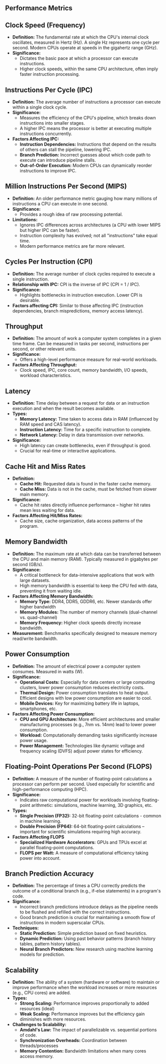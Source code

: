 ## Performance Metrics


## Clock Speed (Frequency)

- **Definition:** The fundamental rate at which the CPU's internal clock oscillates, measured in Hertz (Hz). A single Hz represents one cycle per second. Modern CPUs operate at speeds in the gigahertz range (GHz).
- **Significance:**
    - Dictates the basic pace at which a processor can execute instructions.
    - Higher clock speeds, within the same CPU architecture, often imply faster instruction processing.

## Instructions Per Cycle (IPC)

- **Definition:** The average number of instructions a processor can execute within a single clock cycle.
- **Significance:**
    - Measures the efficiency of the CPU's pipeline, which breaks down instructions into smaller stages.
    - A higher IPC means the processor is better at executing multiple instructions concurrently.
- **Factors Affecting IPC:**
    - **Instruction Dependencies:** Instructions that depend on the results of others can stall the pipeline, lowering IPC.
    - **Branch Prediction:** Incorrect guesses about which code path to execute can introduce pipeline stalls.
    - **Out-of-Order Execution:** Modern CPUs can dynamically reorder instructions to improve IPC.

## Million Instructions Per Second (MIPS)

- **Definition:** An older performance metric gauging how many millions of instructions a CPU can execute in one second.
- **Significance:**
    - Provides a rough idea of raw processing potential.
- **Limitations:**
    - Ignores IPC differences across architectures (a CPU with lower MIPS but higher IPC can be faster).
    - Instruction complexity has evolved; not all "instructions" take equal time.
    - Modern performance metrics are far more relevant.

## Cycles Per Instruction (CPI)

- **Definition:** The average number of clock cycles required to execute a single instruction.
- **Relationship with IPC:** CPI is the inverse of IPC (CPI = 1 / IPC).
- **Significance:**
    - Highlights bottlenecks in instruction execution. Lower CPI is desirable.
- **Factors affecting CPI:** Similar to those affecting IPC (instruction dependencies, branch mispredictions, memory access latency).


## Throughput

- **Definition:** The amount of work a computer system completes in a given time frame. Can be measured in tasks per second, instructions per second, or other relevant units.
- **Significance:**
    - Offers a high-level performance measure for real-world workloads.
- **Factors Affecting Throughput:**
    - Clock speed, IPC, core count, memory bandwidth, I/O speeds, workload characteristics.

## Latency

- **Definition:** Time delay between a request for data or an instruction execution and when the result becomes available.
- **Types:**
    - **Memory Latency:** Time taken to access data in RAM (influenced by RAM speed and CAS latency).
    - **Instruction Latency:** Time for a specific instruction to complete.
    - **Network Latency:** Delay in data transmission over networks.
- **Significance:**
    - High latency can create bottlenecks, even if throughput is good.
    - Crucial for real-time or interactive applications.

## Cache Hit and Miss Rates

- **Definition:**
    - **Cache Hit:** Requested data is found in the faster cache memory.
    - **Cache Miss:** Data is not in the cache, must be fetched from slower main memory.
- **Significance:**
    - Cache hit rates directly influence performance – higher hit rates mean less waiting for data.
- **Factors Affecting Hit/Miss Rates:**
    - Cache size, cache organization, data access patterns of the program.

## Memory Bandwidth

- **Definition:** The maximum rate at which data can be transferred between the CPU and main memory (RAM). Typically measured in gigabytes per second (GB/s).
- **Significance:**
    - A critical bottleneck for data-intensive applications that work with large datasets.
    - High memory bandwidth is essential to keep the CPU fed with data, preventing it from waiting idle.
- **Factors Affecting Memory Bandwidth:**
    - **Memory Type:** DDR4, DDR5, GDDR6, etc. Newer standards offer higher bandwidth
    - **Memory Modules:** The number of memory channels (dual-channel vs. quad-channel)
    - **Memory Frequency:** Higher clock speeds directly increase bandwidth.
- **Measurement:** Benchmarks specifically designed to measure memory read/write bandwidth.

## Power Consumption

- **Definition:** The amount of electrical power a computer system consumes. Measured in watts (W).
- **Significance:**
    - **Operational Costs:** Especially for data centers or large computing clusters, lower power consumption reduces electricity costs.
    - **Thermal Design:** Power consumption translates to heat output. Efficient designs with low power consumption are easier to cool.
    - **Mobile Devices:** Key for maximizing battery life in laptops, smartphones, etc.
- **Factors Affecting Power Consumption:**
    - **CPU and GPU Architecture:** More efficient architectures and smaller manufacturing processes (e.g., 7nm vs. 14nm) lead to lower power consumption.
    - **Workload:** Computationally demanding tasks significantly increase power usage.
    - **Power Management:** Technologies like dynamic voltage and frequency scaling (DVFS) adjust power states for efficiency.

## Floating-Point Operations Per Second (FLOPS)

- **Definition:** A measure of the number of floating-point calculations a processor can perform per second. Used especially for scientific and high-performance computing (HPC).
- **Significance:**
    - Indicates raw computational power for workloads involving floating-point arithmetic: simulations, machine learning, 3D graphics, etc.
- **Types:**
    - **Single Precision (FP32):** 32-bit floating-point calculations - common in machine learning.
    - **Double Precision (FP64):** 64-bit floating-point calculations – important for scientific simulations requiring high accuracy.
- **Factors Affecting FLOPS**
    - **Specialized Hardware Accelerators:** GPUs and TPUs excel at parallel floating-point computations.
    - **FLOPS per Watt:** A measure of computational efficiency taking power into account.

## Branch Prediction Accuracy

- **Definition:** The percentage of times a CPU correctly predicts the outcome of a conditional branch (e.g., if-else statements) in a program's code.
- **Significance:**
    - Incorrect branch predictions introduce delays as the pipeline needs to be flushed and refilled with the correct instructions.
    - Good branch prediction is crucial for maintaining a smooth flow of instructions in modern superscalar CPUs.
- **Techniques:**
    - **Static Prediction:** Simple prediction based on fixed heuristics.
    - **Dynamic Prediction:** Using past behavior patterns (branch history tables, pattern history tables).
    - **Neural Branch Predictors:** New research using machine learning models for prediction.

## Scalability

- **Definition:** The ability of a system (hardware or software) to maintain or improve performance when the workload increases or more resources (e.g., CPU cores) are added.
- **Types:**
    - **Strong Scaling:** Performance improves proportionally to added resources (ideal)
    - **Weak Scaling:** Performance improves but the efficiency gain diminishes with more resources.
- **Challenges to Scalability:**
    - **Amdahl's Law:** The impact of parallelizable vs. sequential portions of code.
    - **Synchronization Overheads:** Coordination between threads/processes
    - **Memory Contention:** Bandwidth limitations when many cores access memory.